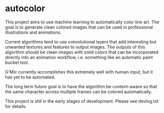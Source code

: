 # autocolor

This project aims to use machine learning to automatically color line art. The goal is to generate clean colored images that can be used in professional illustrations and animations.

Current algorithms tend to use convolutional layers that add interesting but unwanted textures and features to output images. The outputs of this algorithm should be clean images with solid colors that can be incorporated directly into an animation workflow, i.e. something like an automatic paint bucket tool.

G'Mic currently accomplishes this extremely well with human input, but it has yet to be automated.

The long term future goal is to have the algorithm be content-aware so that the same character across multiple frames can be colored automatically.

This project is still in the early stages of development. Please see devlog.txt for details.
